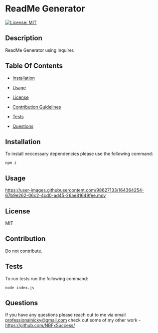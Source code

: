 # ReadMe Generator

[![License: MIT](https://img.shields.io/badge/License-MIT-yellow.svg)](https://opensource.org/licenses/MIT)


## Description
    
ReadMe Generator using inquirer.
    
## Table Of Contents

* [Installation](#installation)

* [Usage](#usage)

* [License](#license)

* [Contribution Guidelines](#contribution)

* [Tests](#tests)

* [Questions](#questions)


## Installation
To install neccessary dependencies please use the following command:

```
npm i
```


## Usage
https://user-images.githubusercontent.com/98627133/164364254-67b9e262-06c2-4cd0-ad45-26ae81649fee.mov



## License
MIT

## Contribution
Do not contribute.


## Tests
To run tests run the following command:

```
node index.js
```


## Questions
If you have any questions please reach out to me via email professionalnicky@gmail.com 
check out some of my other work - https://github.com/NBFxSuccess/
